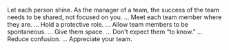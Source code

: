 Let each person shine. As the manager of a team, the success of the team needs to be shared, not focused on you. ...
Meet each team member where they are. ...
Hold a protective role. ...
Allow team members to be spontaneous. ...
Give them space. ...
Don't expect them “to know.” ...
Reduce confusion. ...
Appreciate your team.
